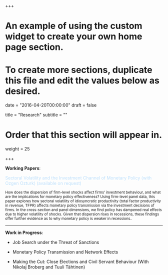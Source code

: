 +++
# An example of using the custom widget to create your own home page section.
# To create more sections, duplicate this file and edit the values below as desired.

date = "2016-04-20T00:00:00"
draft = false

title = "Research"
subtitle = ""

# Order that this section will appear in.
weight = 25

+++

<b>Working Papers</b>:

 <p style="color:#bbdefb"; margin-left:10%; margin-right:10%;> Sectoral Volatility and the Investment Channel of Monetary Policy (with Ozgen Ozturk)
(available on request)</p>
<p><small>How does the dispersion of firm-level shocks affect firms’ investment behaviour, and what are the
implications for monetary policy effectiveness? Using firm-level panel data, this paper explores how
sectoral volatility of idiosyncratic productivity (total factor productivity in revenue, TFPR) affects monetary
policy transmission via the investment decisions of firms. In the cross-section and panel dimensions,
we find policy has dampened real effects due to higher volatility of shocks. Given that dispersion
rises in recessions, these findings offer further evidence as to why monetary policy is weaker in recessions..</small></p>

---

<b>Work in Progress</b>:

+ Job Search under the Threat of Sanctions

+ Monetary Policy Transmission and Network Effects

+ Making the Cut: Close Elections and Civil Servant Behaviour 
  (With Nikolaj Broberg and Tuuli Tähtinen)

